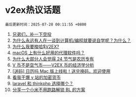 # v2ex热议话题

`最后更新时间：2025-07-28 00:11:55 +0800`

1. [兄弟们，补一下空投](https://www.v2ex.com/t/1147952)
1. [为什么永远有人在一谈到计算机/编程就要说自学呢？为什么？](https://www.v2ex.com/t/1148028)
1. [为什么我要梭哈$V2EX?](https://www.v2ex.com/t/1147939)
1. [macOS 上有什么好用的代理软件吗？](https://www.v2ex.com/t/1147943)
1. [为什么大部分人会觉得 24 节气是农历专有](https://www.v2ex.com/t/1148014)
1. [V 币不是空气币——V2EX 币的经济学分析](https://www.v2ex.com/t/1147929)
1. [[送码] 日历吗 Mac 版上线啦！送兑换码，欢迎使用](https://www.v2ex.com/t/1148006)
1. [看我干爆 v 站的加密货币](https://www.v2ex.com/t/1147944)
1. [laravel 和 thinkphp 选择哪个？](https://www.v2ex.com/t/1147927)
1. [分享一个小米不用跑路解锁 BL 的方案](https://www.v2ex.com/t/1148044)


